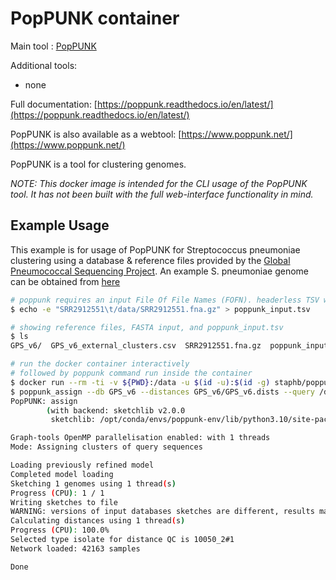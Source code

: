 # PopPUNK container

Main tool : [PopPUNK](https://github.com/bacpop/PopPUNK)

Additional tools:

- none

Full documentation: [https://poppunk.readthedocs.io/en/latest/](https://poppunk.readthedocs.io/en/latest/)

PopPUNK is also available as a webtool: [https://www.poppunk.net/](https://www.poppunk.net/)

PopPUNK is a tool for clustering genomes.

*NOTE: This docker image is intended for the CLI usage of the PopPUNK tool. It has not been built with the full web-interface functionality in mind.*

## Example Usage

This example is for usage of PopPUNK for Streptococcus pneumoniae clustering using a database & reference files provided by the [Global Pneumococcal Sequencing Project](https://www.pneumogen.net/gps/training_command_line.html). An example S. pneumoniae genome can be obtained from [here](https://github.com/rpetit3/pbptyper/blob/main/test/SRR2912551.fna.gz)

```bash
# poppunk requires an input File Of File Names (FOFN). headerless TSV with a sample name (first column), followed by path to input FASTA
$ echo -e "SRR2912551\t/data/SRR2912551.fna.gz" > poppunk_input.tsv

# showing reference files, FASTA input, and poppunk_input.tsv
$ ls
GPS_v6/  GPS_v6_external_clusters.csv  SRR2912551.fna.gz  poppunk_input.tsv

# run the docker container interactively
# followed by poppunk command run inside the container
$ docker run --rm -ti -v ${PWD}:/data -u $(id -u):$(id -g) staphb/poppunk:2.5.0
$ poppunk_assign --db GPS_v6 --distances GPS_v6/GPS_v6.dists --query /data/poppunk_input.tsv --output docker_test --external-clustering GPS_v6_external_clusters.csv
PopPUNK: assign
        (with backend: sketchlib v2.0.0
         sketchlib: /opt/conda/envs/poppunk-env/lib/python3.10/site-packages/pp_sketchlib.cpython-310-x86_64-linux-gnu.so)

Graph-tools OpenMP parallelisation enabled: with 1 threads
Mode: Assigning clusters of query sequences

Loading previously refined model
Completed model loading
Sketching 1 genomes using 1 thread(s)
Progress (CPU): 1 / 1
Writing sketches to file
WARNING: versions of input databases sketches are different, results may not be compatible
Calculating distances using 1 thread(s)
Progress (CPU): 100.0%
Selected type isolate for distance QC is 10050_2#1
Network loaded: 42163 samples

Done
```
